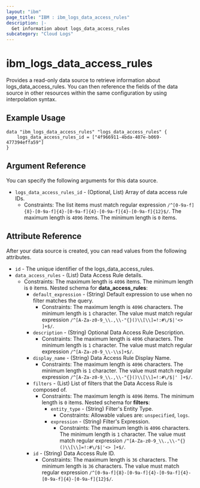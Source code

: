 ```yaml
---
layout: "ibm"
page_title: "IBM : ibm_logs_data_access_rules"
description: |-
  Get information about logs_data_access_rules
subcategory: "Cloud Logs"
---
```


# ibm_logs_data_access_rules

Provides a read-only data source to retrieve information about logs_data_access_rules. You can then reference the fields of the data source in other resources within the same configuration by using interpolation syntax.

## Example Usage

```hcl
data "ibm_logs_data_access_rules" "logs_data_access_rules" {
	logs_data_access_rules_id = ["4f966911-4bda-407e-b069-477394effa59"]
}
```

## Argument Reference

You can specify the following arguments for this data source.

* `logs_data_access_rules_id` - (Optional, List) Array of data access rule IDs.
  * Constraints: The list items must match regular expression `/^[0-9a-f]{8}-[0-9a-f]{4}-[0-9a-f]{4}-[0-9a-f]{4}-[0-9a-f]{12}$/`. The maximum length is `4096` items. The minimum length is `0` items.

## Attribute Reference

After your data source is created, you can read values from the following attributes.

* `id` - The unique identifier of the logs_data_access_rules.
* `data_access_rules` - (List) Data Access Rule details.
  * Constraints: The maximum length is `4096` items. The minimum length is `0` items.
Nested schema for **data_access_rules**:
	* `default_expression` - (String) Default expression to use when no filter matches the query.
	  * Constraints: The maximum length is `4096` characters. The minimum length is `1` character. The value must match regular expression `/^[A-Za-z0-9_\\.,\\-"{}()\\[\\]=!:#\/$|'<> ]+$/`.
	* `description` - (String) Optional Data Access Rule Description.
	  * Constraints: The maximum length is `4096` characters. The minimum length is `1` character. The value must match regular expression `/^[A-Za-z0-9_\\-\\s]+$/`.
	* `display_name` - (String) Data Access Rule Display Name.
	  * Constraints: The maximum length is `4096` characters. The minimum length is `1` character. The value must match regular expression `/^[A-Za-z0-9_\\.,\\-"{}()\\[\\]=!:#\/$|' ]+$/`.
	* `filters` - (List) List of filters that the Data Access Rule is composed of.
	  * Constraints: The maximum length is `4096` items. The minimum length is `0` items.
	Nested schema for **filters**:
		* `entity_type` - (String) Filter's Entity Type.
		  * Constraints: Allowable values are: `unspecified`, `logs`.
		* `expression` - (String) Filter's Expression.
		  * Constraints: The maximum length is `4096` characters. The minimum length is `1` character. The value must match regular expression `/^[A-Za-z0-9_\\.,\\-"{}()\\[\\]=!:#\/$|'<> ]+$/`.
	* `id` - (String) Data Access Rule ID.
	  * Constraints: The maximum length is `36` characters. The minimum length is `36` characters. The value must match regular expression `/^[0-9a-f]{8}-[0-9a-f]{4}-[0-9a-f]{4}-[0-9a-f]{4}-[0-9a-f]{12}$/`.

